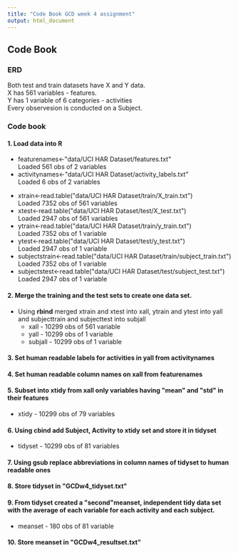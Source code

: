 ```yaml
---
title: "Code Book GCD week 4 assignment"
output: html_document
---
```


## Code Book

### ERD
Both test and train datasets have X and Y data.  
X has 561 variables - features.  
Y has 1 variable of 6 categories - activities  
Every observesion is conducted on a Subject.  

### Code book

#### 1. Load data into R  
* featurenames<-"data/UCI HAR Dataset/features.txt"  
Loaded 561 obs of 2 variables  
* activitynames<-"data/UCI HAR Dataset/activity_labels.txt"  
Loaded 6 obs of 2 variables
+ xtrain<-read.table("data/UCI HAR Dataset/train/X_train.txt")  
Loaded 7352 obs of 561 variables  
+ xtest<-read.table("data/UCI HAR Dataset/test/X_test.txt")  
Loaded 2947 obs of 561 variables  
+ ytrain<-read.table("data/UCI HAR Dataset/train/y_train.txt")  
Loaded 7352 obs of 1 variable  
+ ytest<-read.table("data/UCI HAR Dataset/test/y_test.txt")  
Loaded 2947 obs of 1 variable  
+ subjectstrain<-read.table("data/UCI HAR Dataset/train/subject_train.txt")  
Loaded 7352 obs of 1 variable  
+ subjectstest<-read.table("data/UCI HAR Dataset/test/subject_test.txt")  
Loaded 2947 obs of 1 variable  
  
#### 2. Merge the training and the test sets to create one data set.  
* Using **rbind** merged xtrain and xtest into xall, ytrain and ytest into yall
and subjecttrain and subjecttest into subjall  
  + xall - 10299 obs of 561 variable  
  + yall - 10299 obs of 1 variable  
  + subjall - 10299 obs of 1 variable  
  
#### 3. Set human readable labels for activities in yall from activitynames  

#### 4. Set human readable column names on xall from featurenames

#### 5. Subset into xtidy from xall only variables having "mean" and "std" in their features
* xtidy - 10299 obs of 79 variables

#### 6. Using **cbind** add Subject, Activity to xtidy set and store it in tidyset
* tidyset - 10299 obs of 81 variables

#### 7. Using **gsub** replace abbreviations in column names of tidyset to human readable ones

#### 8. Store tidyset in "GCDw4_tidyset.txt"

#### 9. From tidyset created a "second"meanset, independent tidy data set with the average of each variable for each activity and each subject.
* meanset - 180 obs of 81 variable

#### 10. Store meanset in "GCDw4_resultset.txt"
